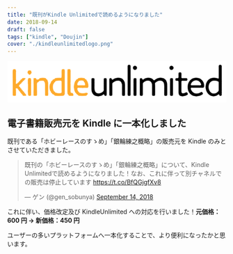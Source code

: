 ```yaml
---
title: "既刊がKindle Unlimitedで読めるようになりました"
date: 2018-09-14
draft: false
tags: ["kindle", "Doujin"]
cover: "./kindleunlimitedlogo.png"
---
```


![image](./kindleunlimitedlogo.png)

## 電子書籍販売元を Kindle に一本化しました

既刊である「ホビーレースのすゝめ」「銀輪練之概略」の販売元を Kindle のみとさせていただきました。

<blockquote class="twitter-tweet"><p lang="ja" dir="ltr">既刊の「ホビーレースのすゝめ」「銀輪練之概略」について、Kindle Unlimitedで読めるようになりました！なお、これに伴って別チャネルでの販売は停止しています <a href="https://t.co/BfQGjgfXv8">https://t.co/BfQGjgfXv8</a></p>&mdash; ゲン (@gen_sobunya) <a href="https://twitter.com/gen_sobunya/status/1040549902202200064?ref_src=twsrc%5Etfw">September 14, 2018</a></blockquote>

これに伴い、価格改定及び KindleUnlimited への対応を行いました！**元価格：600 円 → 新価格：450 円**

ユーザーの多いプラットフォームへ一本化することで、より便利になったかと思います。

<div class="iframely-embed"><div class="iframely-responsive" style="height: 140px; padding-bottom: 0;"><a href="https://amzn.to/2Ls8KPj" data-iframely-url="//cdn.iframe.ly/lOIHEng"></a></div></div

